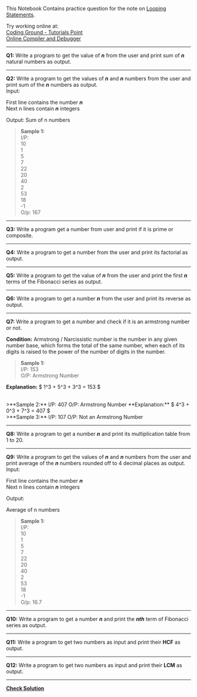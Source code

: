 This Notebook Contains practice question for the note on [Looping Statements](Looping_Statements.ipynb).

Try working online at:  
[Coding Ground - Tutorials Point](https://www.tutorialspoint.com/execute_python3_online.php)  
[Online Compiler and Debugger](https://www.onlinegdb.com/online_python_compiler)

---

**Q1:** Write a program to get the value of **_n_** from the user and print sum of **_n_** natural numbers as output.

---

**Q2:** Write a program to get the values of **_n_** and **_n_** numbers from the user and print sum of the **_n_** numbers as output.  
Input:

First line contains the number **_n_**  
Next n lines contain **_n_** integers

Output:
Sum of n numbers

> **Sample 1:**  
> I/P:  
> 10 <br>
> 1 <br>
> 5 <br>
> 7  
> 22  
> 20  
> 40  
> 2 <br>
> 53  
> 18  
> -1<br>
> O/p: 167

---

**Q3:** Write a program get a number from user and print if it is prime or composite.

---

**Q4:** Write a program to get a number from the user and print its factorial as output.

---

**Q5:** Write a program to get the value of **_n_** from the user and print the first **_n_** terms of the Fibonacci series as output.

---

**Q6:** Write a program to get a number **_n_** from the user and print its reverse as output.

---

**Q7:** Write a program to get a number and check if it is an armstrong number or not.

**Condition:** Armstrong / Narcissistic number is the number in any given number base, which forms the total of the same number, when each of its digits is raised to the power of the number of digits in the number.

> **Sample 1:**  
> I/P:
> 153  
> O/P:
> Armstrong Number

**Explanation:** $ 1^3 + 5^3 + 3^3 = 153 $

<br>
>**Sample 2:**  
I/P:  
407  
O/P:  
Armstrong Number  
**Explanation:** $ 4^3 + 0^3 + 7^3 = 407 $

<br>
>**Sample 3:**  
I/P:  
107
O/P:  
Not an Armstrong Number

---

**Q8:** Write a program to get a number **_n_** and print its multiplication table from 1 to 20.

---

**Q9:** Write a program to get the values of **_n_** and **_n_** numbers from the user and print average of the **_n_** numbers rounded off to 4 decimal places as output.  
Input:

First line contains the number **_n_**  
Next n lines contain **_n_** integers

Output:

Average of n numbers

> **Sample 1:**  
> I/P:  
> 10 <br>
> 1 <br>
> 5 <br>
> 7  
> 22  
> 20  
> 40  
> 2 <br>
> 53  
> 18  
> -1<br>
> O/p: 16.7

---

**Q10:** Write a program to get a number **_n_** and print the **_nth_** term of Fibonacci series as output.

---

**Q11:** Write a program to get two numbers as input and print their **HCF** as output.

---

**Q12:** Write a program to get two numbers as input and print their **LCM** as output.

---

**[Check Solution](Solution3.ipynb)**
